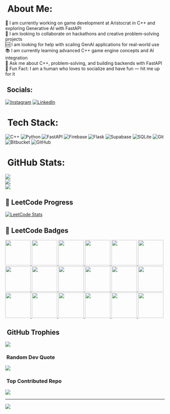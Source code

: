 # ​ About Me:
💼 I am currently working on game development at Aristocrat in C++ and exploring Generative AI with FastAPI  
🤝 I am looking to collaborate on hackathons and creative problem-solving projects  
🆘 I am looking for help with scaling GenAI applications for real-world use  
📚 I am currently learning advanced C++ game engine concepts and AI integration  
💬 Ask me about C++, problem-solving, and building backends with FastAPI  
🎉 Fun Fact: I am a human who loves to socialize and have fun — hit me up for it  

## ​ Socials:
[![Instagram](https://img.shields.io/badge/Instagram-%23E4405F.svg?logo=Instagram&logoColor=white)](https://instagram.com/shreshtxa) [![LinkedIn](https://img.shields.io/badge/LinkedIn-%230077B5.svg?logo=linkedin&logoColor=white)](https://linkedin.com/in/shreshthakumargupta) 

# ​ Tech Stack:
![C++](https://img.shields.io/badge/c++-%2300599C.svg?style=for-the-badge&logo=c%2B%2B&logoColor=white) ![Python](https://img.shields.io/badge/python-3670A0?style=for-the-badge&logo=python&logoColor=ffdd54) ![FastAPI](https://img.shields.io/badge/FastAPI-005571?style=for-the-badge&logo=fastapi) ![Firebase](https://img.shields.io/badge/firebase-%23039BE5.svg?style=for-the-badge&logo=firebase) ![Flask](https://img.shields.io/badge/flask-%23000.svg?style=for-the-badge&logo=flask&logoColor=white) ![Supabase](https://img.shields.io/badge/Supabase-3ECF8E?style=for-the-badge&logo=supabase&logoColor=white) ![SQLite](https://img.shields.io/badge/sqlite-%2307405e.svg?style=for-the-badge&logo=sqlite&logoColor=white) ![Git](https://img.shields.io/badge/git-%23F05033.svg?style=for-the-badge&logo=git&logoColor=white) ![Bitbucket](https://img.shields.io/badge/bitbucket-%230047B3.svg?style=for-the-badge&logo=bitbucket&logoColor=white) ![GitHub](https://img.shields.io/badge/github-%23121011.svg?style=for-the-badge&logo=github&logoColor=white)

# ​ GitHub Stats:
![](https://github-readme-stats.vercel.app/api?username=shreshtha-132&theme=radical&hide_border=false&include_all_commits=true&count_private=true)  
![](https://nirzak-streak-stats.vercel.app/?user=shreshtha-132&theme=radical&hide_border=false)  
![](https://github-readme-stats.vercel.app/api/top-langs/?username=shreshtha-132&theme=radical&hide_border=false&include_all_commits=true&count_private=true&layout=compact)

## 🧩 LeetCode Progress
[![LeetCode Stats](https://leetcard.jacoblin.cool/shreshthakumargupta?theme=radical&ext=heatmap)](https://leetcode.com/shreshthakumargupta/)

## 🏅 LeetCode Badges
<p align="left">
  <a href="https://leetcode.com/u/shreshthakumargupta/" target="_blank">
    <img src="https://assets.leetcode.com/static_assets/marketing/500_new.gif" width="80">
  </a>
  <a href="https://leetcode.com/u/shreshthakumargupta/" target="_blank">
    <img src="https://assets.leetcode.com/static_assets/marketing/lg365.png" width="80">
  </a>
  <a href="https://leetcode.com/u/shreshthakumargupta/" target="_blank">
    <img src="https://assets.leetcode.com/static_assets/others/200.gif" width="80">
  </a>
  <a href="https://leetcode.com/u/shreshthakumargupta/" target="_blank">
    <img src="https://assets.leetcode.com/static_assets/others/DS_I.png" width="80">
  </a>
  <a href="https://leetcode.com/u/shreshthakumargupta/" target="_blank">
    <img src="https://assets.leetcode.com/static_assets/others/%E5%85%A5%E9%97%A8.gif" width="80">
  </a>
  <a href="https://leetcode.com/u/shreshthakumargupta/" target="_blank">
    <img src="https://assets.leetcode.com/static_assets/others/%E7%BC%96%E7%A8%8B%E8%83%BD%E5%8A%9B_%E5%85%A5%E9%97%A8.gif" width="80">
  </a>
  <a href="https://leetcode.com/u/shreshthakumargupta/" target="_blank">
    <img src="https://assets.leetcode.com/static_assets/marketing/202502.gif" width="80">
  </a>
  <a href="https://leetcode.com/u/shreshthakumargupta/" target="_blank">
    <img src="https://assets.leetcode.com/static_assets/marketing/202503.gif" width="80">
  </a>
  <a href="https://leetcode.com/u/shreshthakumargupta/" target="_blank">
    <img src="https://assets.leetcode.com/static_assets/marketing/202504.gif" width="80">
  </a>
  <a href="https://leetcode.com/u/shreshthakumargupta/" target="_blank">
    <img src="https://assets.leetcode.com/static_assets/marketing/202505.gif" width="80">
  </a>
  <a href="https://leetcode.com/u/shreshthakumargupta/" target="_blank">
    <img src="https://assets.leetcode.com/static_assets/marketing/202506.gif" width="80">
  </a>
  <a href="https://leetcode.com/u/shreshthakumargupta/" target="_blank">
    <img src="https://assets.leetcode.com/static_assets/marketing/202507.gif" width="80">
  </a>
  <a href="https://leetcode.com/u/shreshthakumargupta/" target="_blank">
    <img src="https://leetcode.com/static/images/badges/2022/gif/2022-annual-50.gif" width="80">
  </a>
  <a href="https://leetcode.com/u/shreshthakumargupta/" target="_blank">
    <img src="https://assets.leetcode.com/static_assets/marketing/2024-50.gif" width="80">
  </a>
  <a href="https://leetcode.com/u/shreshthakumargupta/" target="_blank">
    <img src="https://assets.leetcode.com/static_assets/marketing/2024-100-new.gif" width="80">
  </a>
  <a href="https://leetcode.com/u/shreshthakumargupta/" target="_blank">
    <img src="https://assets.leetcode.com/static_assets/others/2550.gif" width="80">
  </a>
  <a href="https://leetcode.com/u/shreshthakumargupta/" target="_blank">
    <img src="https://assets.leetcode.com/static_assets/others/25100.gif" width="80">
  </a>
  <a href="https://leetcode.com/u/shreshthakumargupta/" target="_blank">
    <img src="https://assets.leetcode.com/static_assets/marketing/365_new.gif" width="80">
  </a>
</p>


## ​ GitHub Trophies
![](https://github-profile-trophy.vercel.app/?username=shreshtha-132&theme=merko&no-frame=false&no-bg=false&margin-w=4)

### ​​ Random Dev Quote
![](https://quotes-github-readme.vercel.app/api?type=horizontal&theme=radical)

### ​ Top Contributed Repo
![](https://github-contributor-stats.vercel.app/api?username=shreshtha-132&limit=5&theme=dark&combine_all_yearly_contributions=true)

---

[![](https://visitcount.itsvg.in/api?id=shreshtha-132&icon=0&color=0)](https://visitcount.itsvg.in)
